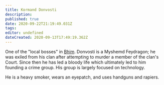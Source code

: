 ```yaml
---
title: Kormand Donvosti
description: 
published: true
date: 2020-09-22T21:19:49.031Z
tags: 
editor: undefined
dateCreated: 2020-09-13T17:49:19.362Z
---
```


One of the "local bosses" in [Bhim](/countries/bhim "wikilink"). Donvosti is a Myshemd Feydragon; he was exiled from his clan after attempting to murder a member of the clan's Court. Since then he has led a bloody life which ultimately led to him founding a crime group. His group is largely focused on technology.

He is a heavy smoker, wears an eyepatch, and uses handguns and rapiers.
